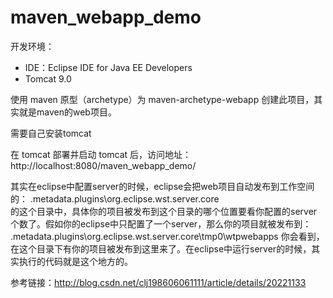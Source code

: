 # maven_webapp_demo
开发环境：
* IDE：Eclipse IDE for Java EE Developers
* Tomcat 9.0

使用 maven 原型（archetype）为 maven-archetype-webapp 创建此项目，其实就是maven的web项目。 

需要自己安装tomcat
 
在 tomcat 部署并启动 tomcat 后，访问地址：http://localhost:8080/maven_webapp_demo/

其实在eclipse中配置server的时候，eclipse会把web项目自动发布到工作空间的：
.metadata\.plugins\org.eclipse.wst.server.core\
的这个目录中，具体你的项目被发布到这个目录的哪个位置要看你配置的server个数了。假如你的eclipse中只配置了一个server，那么你的项目就被发布到：
.metadata\.plugins\org.eclipse.wst.server.core\tmp0\wtpwebapps
你会看到，在这个目录下有你的项目被发布到这里来了。在eclipse中运行server的时候，其实执行的代码就是这个地方的。

参考链接：http://blog.csdn.net/clj198606061111/article/details/20221133

